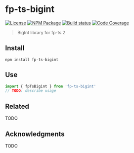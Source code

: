 # fp-ts-bigint
[![License][]](https://opensource.org/licenses/ISC)
[![NPM Package][]](https://npmjs.org/package/fp-ts-bigint)
[![Build status][]](https://travis-ci.org/ericcrosson/fp-ts-bigint)
[![Code Coverage][]](https://codecov.io/gh/ericcrosson/fp-ts-bigint)

[License]: https://img.shields.io/badge/License-ISC-blue.svg
[NPM Package]: https://img.shields.io/npm/v/fp-ts-bigint.svg
[Build status]: https://travis-ci.org/ericcrosson/fp-ts-bigint.svg?branch=master
[Code Coverage]: https://codecov.io/gh/ericcrosson/fp-ts-bigint/branch/master/graph/badge.svg

> BigInt library for fp-ts 2

## Install

``` shell
npm install fp-ts-bigint
```

## Use

``` typescript
import { fpTsBigint } from 'fp-ts-bigint'
// TODO: describe usage
```

## Related

TODO

## Acknowledgments

TODO
